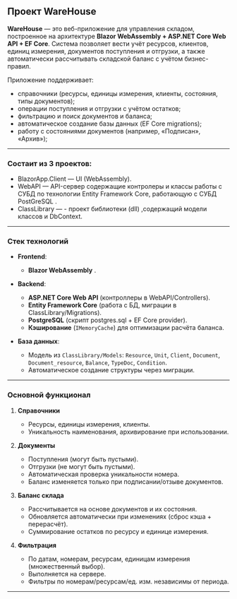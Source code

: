 ## **Проект WareHouse**

**WareHouse** — это веб-приложение для управления складом, построенное на архитектуре **Blazor WebAssembly + ASP.NET Core Web API + EF Core**.
Система позволяет вести учёт ресурсов, клиентов, единиц измерения, документов поступления и отгрузки, а также автоматически рассчитывать складской баланс с учётом бизнес-правил.

Приложение поддерживает:
* справочники (ресурсы, единицы измерения, клиенты, состояния, типы документов);
* операции поступления и отгрузки с учётом остатков;
* фильтрацию и поиск документов и баланса;
* автоматическое создание базы данных (EF Core migrations);
* работу с состояниями документов (например, «Подписан», «Архив»);

---
### Состаит из 3 проектов:

 * BlazorApp.Client — UI (WebAssembly).
 * WebAPI — API-сервер содержащие контролеры и классы работы с СУБД по технологии Entity Framework Core, работающую с СУБД PostGreSQL .
 * ClassLibrary — - проект библиотеки (dll) ,содержащий модели классов и DbContext.
---
### **Стек технологий**

* **Frontend**:

  * **Blazor WebAssembly** .

* **Backend**:

  * **ASP.NET Core Web API** (контроллеры в WebAPI/Controllers).
  * **Entity Framework Core** (работа с БД, миграции в ClassLibrary/Migrations).
  * **PostgreSQL** (скрипт postgres.sql + EF Core provider).
  * **Кэширование** (`IMemoryCache`) для оптимизации расчёта баланса.

* **База данных**:

  * Модель из `ClassLibrary/Models`: `Resource`, `Unit`, `Client`, `Document`, `Document_resource`, `Balance`, `TypeDoc`, `Condition`.
  * Автоматическое создание структуры через миграции.

---
### **Основной функционал**

1. **Справочники**

   * Ресурсы, единицы измерения, клиенты.
   * Уникальность наименования, архивирование при использовании.

2. **Документы**

   * Поступления (могут быть пустыми).
   * Отгрузки (не могут быть пустыми).
   * Автоматическая проверка уникальности номера.
   * Баланс изменяется только при подписании/отзыве документов.

3. **Баланс склада**
   * Рассчитывается на основе документов и их состояния.
   * Обновляется автоматически при изменениях (сброс кэша + перерасчёт).
   * Суммирование остатков по ресурсу и единице измерения.

4. **Фильтрация**

   * По датам, номерам, ресурсам, единицам измерения (множественный выбор).
   * Выполняется на сервере.
   * Фильтры по номерам/ресурсам/ед. изм. независимы от периода.


---
